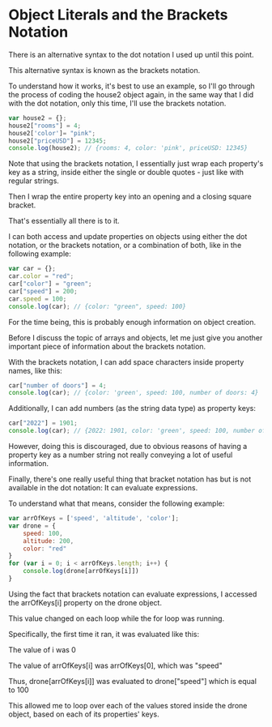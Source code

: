 # Object Literals and the Brackets Notation

There is an alternative syntax to the dot notation I used up until this point.

This alternative syntax is known as the brackets notation.

To understand how it works, it's best to use an example, so I'll go through the process of coding the house2 object again, in the same way that I did with the dot notation, only this time, I'll use the brackets notation.
```js
var house2 = {};
house2["rooms"] = 4;
house2['color']= "pink";
house2["priceUSD"] = 12345;
console.log(house2); // {rooms: 4, color: 'pink', priceUSD: 12345}
```

Note that using the brackets notation, I essentially just wrap each property's key as a string, inside either the single or double quotes - just like with regular strings. 

Then I wrap the entire property key into an opening and a closing square bracket.

That's essentially all there is to it.

I can both access and update properties on objects using either the dot notation, or the brackets notation, or a combination of both, like in the following example:
```js
var car = {};
car.color = "red";
car["color"] = "green";
car["speed"] = 200;
car.speed = 100;
console.log(car); // {color: "green", speed: 100}
```

For the time being, this is probably enough information on object creation. 

Before I discuss the topic of arrays and objects, let me just give you another important piece of information about the brackets notation. 

With the brackets notation, I can add space characters inside property names, like this:  
```js
car["number of doors"] = 4;
console.log(car); // {color: 'green', speed: 100, number of doors: 4}
```
Additionally, I can add numbers (as the string data type) as property keys:  
```js
car["2022"] = 1901;
console.log(car); // {2022: 1901, color: 'green', speed: 100, number of doors: 4}
```
However, doing this is discouraged, due to obvious reasons of having a property key as a number string not really conveying a lot of useful information.

Finally, there's one really useful thing that bracket notation has but is not available in the dot notation: It can evaluate expressions.

To understand what that means, consider the following example:
```js
var arrOfKeys = ['speed', 'altitude', 'color'];
var drone = {
    speed: 100,
    altitude: 200,
    color: "red"
}
for (var i = 0; i < arrOfKeys.length; i++) {
    console.log(drone[arrOfKeys[i]])
}


```
Using the fact that brackets notation can evaluate expressions, I accessed the arrOfKeys[i] property on the drone object. 

This value changed on each loop while the for loop was running.

Specifically, the first time it ran, it was evaluated like this: 

The value of i was 0 

The value of arrOfKeys[i] was arrOfKeys[0], which was "speed" 

Thus, drone[arrOfKeys[i]] was evaluated to drone["speed"] which is equal to 100

This allowed me to loop over each of the values stored inside the drone object, based on each of its properties' keys.